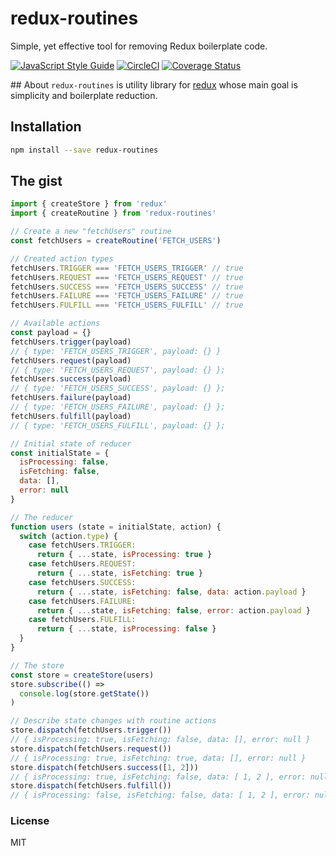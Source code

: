 # redux-routines

Simple, yet effective tool for removing Redux boilerplate code.

[![JavaScript Style Guide](https://img.shields.io/badge/code_style-standard-brightgreen.svg)](https://standardjs.com)
[![CircleCI](https://circleci.com/gh/svagi/redux-routines.svg?style=shield)](https://circleci.com/gh/svagi/redux-routines)
[![Coverage Status](https://coveralls.io/repos/github/svagi/redux-routines/badge.svg)](https://coveralls.io/github/svagi/redux-routines)

## About
`redux-routines` is utility library for [redux](https://github.com/reactjs/redux) whose main goal is simplicity and boilerplate reduction.

## Installation

```sh
npm install --save redux-routines
```

## The gist
```js
import { createStore } from 'redux'
import { createRoutine } from 'redux-routines'

// Create a new "fetchUsers" routine
const fetchUsers = createRoutine('FETCH_USERS')

// Created action types
fetchUsers.TRIGGER === 'FETCH_USERS_TRIGGER' // true
fetchUsers.REQUEST === 'FETCH_USERS_REQUEST' // true
fetchUsers.SUCCESS === 'FETCH_USERS_SUCCESS' // true
fetchUsers.FAILURE === 'FETCH_USERS_FAILURE' // true
fetchUsers.FULFILL === 'FETCH_USERS_FULFILL' // true

// Available actions
const payload = {}
fetchUsers.trigger(payload)
// { type: 'FETCH_USERS_TRIGGER', payload: {} }
fetchUsers.request(payload)
// { type: 'FETCH_USERS_REQUEST', payload: {} };
fetchUsers.success(payload)
// { type: 'FETCH_USERS_SUCCESS', payload: {} };
fetchUsers.failure(payload)
// { type: 'FETCH_USERS_FAILURE', payload: {} };
fetchUsers.fulfill(payload)
// { type: 'FETCH_USERS_FULFILL', payload: {} };

// Initial state of reducer
const initialState = {
  isProcessing: false,
  isFetching: false,
  data: [],
  error: null
}

// The reducer
function users (state = initialState, action) {
  switch (action.type) {
    case fetchUsers.TRIGGER:
      return { ...state, isProcessing: true }
    case fetchUsers.REQUEST:
      return { ...state, isFetching: true }
    case fetchUsers.SUCCESS:
      return { ...state, isFetching: false, data: action.payload }
    case fetchUsers.FAILURE:
      return { ...state, isFetching: false, error: action.payload }
    case fetchUsers.FULFILL:
      return { ...state, isProcessing: false }
  }
}

// The store
const store = createStore(users)
store.subscribe(() =>
  console.log(store.getState())
)

// Describe state changes with routine actions
store.dispatch(fetchUsers.trigger())
// { isProcessing: true, isFetching: false, data: [], error: null }
store.dispatch(fetchUsers.request())
// { isProcessing: true, isFetching: true, data: [], error: null }
store.dispatch(fetchUsers.success([1, 2]))
// { isProcessing: true, isFetching: false, data: [ 1, 2 ], error: null }
store.dispatch(fetchUsers.fulfill())
// { isProcessing: false, isFetching: false, data: [ 1, 2 ], error: null }
```

### License

MIT
